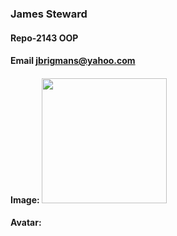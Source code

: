 ### James Steward

#### Repo-2143 OOP

#### Email jbrigmans@yahoo.com

#### Image: <img src="https://thumbs2.imgbox.com/95/66/2QuVT9Xr_t.jpeg" width="200">

 
#### Avatar: 

